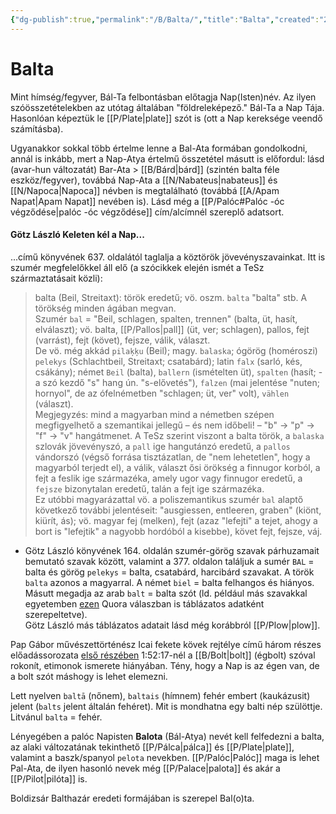 ```yaml
---
{"dg-publish":true,"permalink":"/B/Balta/","title":"Balta","created":"2023-11-09T04:42","updated":"2024-10-23T20:15"}
---
```



# Balta

Mint hímség/fegyver, Bál-Ta felbontásban előtagja Nap(Isten)név. Az ilyen szóösszetételekben az utótag általában "földreleképező." Bál-Ta a Nap Tája. Hasonlóan képeztük le [[P/Plate\|plate]] szót is (ott a Nap kereksége veendő számításba).  

Ugyanakkor sokkal több értelme lenne a Bal-Ata formában gondolkodni, annál is inkább, mert a Nap-Atya értelmű összetétel másutt is előfordul: lásd (avar-hun változatát) Bar-Ata > [[B/Bárd\|bárd]] (szintén balta féle eszköz/fegyver), továbbá Nap-Ata a [[N/Nabateus\|nabateus]] és [[N/Napoca\|Napoca]] névben is megtalálható (továbbá [[A/Apam Napat\|Apam Napat]] nevében is). Lásd még a [[P/Palóc#Palóc -óc végződése\|palóc -óc végződése]] cím/alcímnél szereplő adatsort.  

#### Götz László Keleten kél a Nap...

...című könyvének 637. oldalától taglalja a köztörök jövevényszavainkat. Itt is szumér megfelelőkkel áll elő (a szócikkek elején ismét a TeSz származtatásait közli):
> balta (Beil, Streitaxt): török eredetű; vö. oszm. `balta` "balta" stb. A törökség minden ágában megvan.  
> Szumér `bal` = "Beil, schlagen, spalten, trennen" (balta, üt, hasít, elválaszt); vö. balta, [[P/Pallos\|pall]] (üt, ver; schlagen), pallos, fejt (varrást), fejt (követ), fejsze, válik, választ.  
> De vö. még akkád `pilaķķu` (Beil); magy. `balaska`; ógörög (homéroszi) `pelekys` (Schlachtbeil, Streitaxt; csatabárd); latin `falx` (sarló, kés, csákány); német `Beil` (balta), `ballern` (ismételten üt), `spalten` (hasít; - a szó kezdő "s" hang ún. "s-elővetés"), `falzen` (mai jelentése "nuten; hornyol", de az ófelnémetben "schlagen; üt, ver" volt), `vählen` (választ).  
> Megjegyzés: mind a magyarban mind a németben szépen megfigyelhető a szemantikai jellegű – és nem időbeli! – "b" → "p" → "f" → "v" hangátmenet. A TeSz szerint viszont a balta török, a `balaska` szlovák jövevényszó, a `pall` ige hangutánzó eredetű, a `pallos` vándorszó (végső forrása tisztázatlan, de "nem lehetetlen", hogy a magyarból terjedt el), a válik, választ ősi örökség a finnugor korból, a fejt a feslik ige származéka, amely ugor vagy finnugor eredetű, a `fejsze` bizonytalan eredetű, talán a fejt ige származéka.  
> Ez utóbbi magyarázattal vö. a poliszemantikus szumér `bal` alaptő következő további jelentéseit: "ausgiessen, entleeren, graben" (kiönt, kiürít, ás); vö. magyar fej (melken), fejt (azaz "lefejti" a tejet, ahogy a bort is "lefejtik" a nagyobb hordóból a kisebbe), követ fejt, fejsze, váj.  
- Götz László könyvének 164. oldalán szumér-görög szavak párhuzamait bemutató szavak között, valamint a 377. oldalon találjuk a sumér `BAL` = balta és görög `pelekys` = balta, csatabárd, harcibárd szavakat. A török `balta` azonos a magyarral. A német `biel` = balta felhangos és hiányos. <br/>
Másutt megadja az arab `balt` = balta szót (ld. például más szavakkal egyetemben [ezen](https://qr.ae/pvlkLa) Quora válaszban is táblázatos adatként szerepeltetve). <br/>
Götz László más táblázatos adatait lásd még korábbról [[P/Plow\|plow]].  

Pap Gábor művészettörténész Icai fekete kövek rejtélye című három részes előadássorozata [első részében](https://youtube.com/watch?v=EkK4R1UaIEY) 1:52:17-nél a [[B/Bolt\|bolt]] (égbolt) szóval rokonít, etimonok ismerete hiányában. Tény, hogy a Nap is az égen van, de a bolt szót máshogy is lehet elemezni.  

Lett nyelven `baltā` (nőnem), `baltais` (hímnem) fehér embert (kaukázusit) jelent (`balts` jelent általán fehéret). Mit is mondhatna egy balti nép szülöttje. Litvánul `balta` = fehér.  

Lényegében a palóc Napisten **Balota** (Bál-Atya) nevét kell felfedezni a balta, az alaki változatának tekinthető [[P/Pálca\|pálca]] és [[P/Plate\|plate]], valamint a baszk/spanyol `pelota` nevekben. [[P/Palóc\|Palóc]] maga is lehet Pal-Ata, de ilyen hasonló nevek még [[P/Palace\|palota]] és akár a [[P/Pilot\|pilóta]] is.  

Boldizsár Balthazár eredeti formájában is szerepel Bal(o)ta.  
